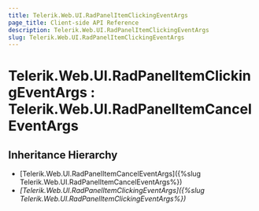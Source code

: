 ```yaml
---
title: Telerik.Web.UI.RadPanelItemClickingEventArgs
page_title: Client-side API Reference
description: Telerik.Web.UI.RadPanelItemClickingEventArgs
slug: Telerik.Web.UI.RadPanelItemClickingEventArgs
---
```


# Telerik.Web.UI.RadPanelItemClickingEventArgs : Telerik.Web.UI.RadPanelItemCancelEventArgs

## Inheritance Hierarchy

* [Telerik.Web.UI.RadPanelItemCancelEventArgs]({%slug Telerik.Web.UI.RadPanelItemCancelEventArgs%})
* *[Telerik.Web.UI.RadPanelItemClickingEventArgs]({%slug Telerik.Web.UI.RadPanelItemClickingEventArgs%})*

